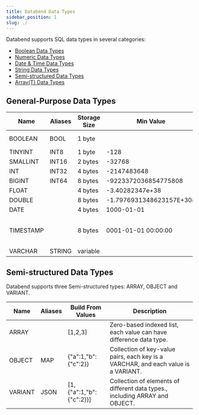 ```yaml
---
title: Databend Data Types
sidebar_position: 1
slug: ./
---
```


Databend supports SQL data types in several categories:
* [Boolean Data Types](00-data-type-logical-types.md)
* [Numeric Data Types](10-data-type-numeric-types.md)
* [Date & Time Data Types](20-data-type-time-date-types.md)
* [String Data Types](30-data-type-string-types.md)
* [Semi-structured Data Types](40-data-type-semi-structured-types.md)
* [Array(T) Data Types](50-data-type-array-types.md)

## General-Purpose Data Types

| Name      |  Aliases     | Storage Size | Min Value                   | Max Value                       | Description 
|-----------|--------------| -------------| --------------------------- | ------------------------------- | -------
| BOOLEAN   |  BOOL        | 1 byte       |                             |                                 | Logical boolean (true/false)
| TINYINT   |  INT8        | 1 byte       |  -128                       |  127                            | 
| SMALLINT  |  INT16       | 2 bytes      |  -32768                     |  32767                          |
| INT       |  INT32       | 4 bytes      |  -2147483648                |  2147483647                     |
| BIGINT    |  INT64       | 8 bytes      |  -9223372036854775808       |  9223372036854775807            |
| FLOAT     |              | 4 bytes      |  -3.40282347e+38            | 3.40282347e+38                  |
| DOUBLE    |              | 8 bytes      |  -1.7976931348623157E+308   | 1.7976931348623157E+308         |
| DATE      |              | 4 bytes      |  1000-01-01                 | 9999-12-31                      | YYYY-MM-DD             
| TIMESTAMP |              | 8 bytes      |  0001-01-01 00:00:00        | 9999-12-31 23:59:59.999999 UTC  | YYYY-MM-DD hh:mm:ss[.fraction], up to microseconds (6 digits) precision
| VARCHAR   |  STRING      | variable     |                             |                                 | 



## Semi-structured Data Types

Databend supports three Semi-structured types: ARRAY, OBJECT and VARIANT.

| Name    |    Aliases   | Build From Values       | Description
|---------|--------------|-------------------------|----------------
| ARRAY   |              | [1,2,3]                 | Zero-based indexed list, each value can have difference data type.
| OBJECT  |  MAP         | {"a":1,"b":{"c":2}}     | Collection of key-value pairs, each key is a VARCHAR, and each value is a VARIANT.
| VARIANT |  JSON        | [1,{"a":1,"b":{"c":2}}] | Collection of elements of different data types., including ARRAY and OBJECT.

